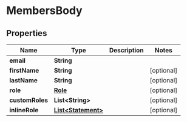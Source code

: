 
# MembersBody

## Properties
Name | Type | Description | Notes
------------ | ------------- | ------------- | -------------
**email** | **String** |  | 
**firstName** | **String** |  |  [optional]
**lastName** | **String** |  |  [optional]
**role** | [**Role**](Role.md) |  |  [optional]
**customRoles** | **List&lt;String&gt;** |  |  [optional]
**inlineRole** | [**List&lt;Statement&gt;**](Statement.md) |  |  [optional]



